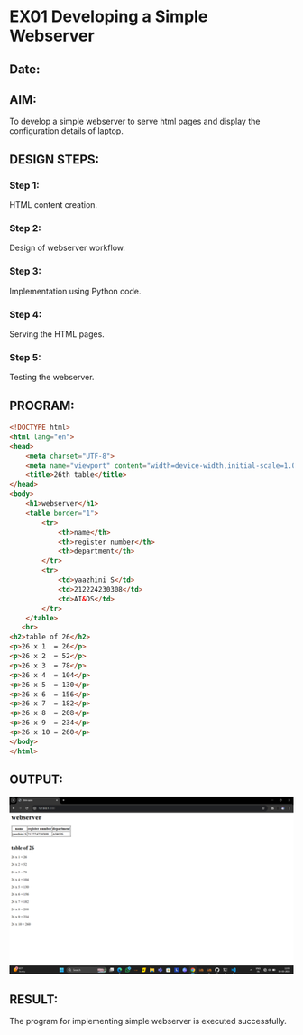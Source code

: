  
# EX01 Developing a Simple Webserver
## Date:

## AIM:
To develop a simple webserver to serve html pages and display the configuration details of laptop.

## DESIGN STEPS:
### Step 1: 
HTML content creation.

### Step 2:
Design of webserver workflow.

### Step 3:
Implementation using Python code.

### Step 4:
Serving the HTML pages.

### Step 5:
Testing the webserver.

## PROGRAM:
```html
<!DOCTYPE html>
<html lang="en">
<head>
    <meta charset="UTF-8">
    <meta name="viewport" content="width=device-width,initial-scale=1.0">
    <title>26th table</title>
</head>
<body>
    <h1>webserver</h1>
    <table border="1">
        <tr>
            <th>name</th>
            <th>register number</th>
            <th>department</th>
        </tr>
        <tr>
            <td>yaazhini S</td>
            <td>212224230308</td>
            <td>AI&DS</td>
        </tr>
    </table>
   <br>
<h2>table of 26</h2>
<p>26 x 1  = 26</p>
<p>26 x 2  = 52</p>
<p>26 x 3  = 78</p>
<p>26 x 4  = 104</p>
<p>26 x 5  = 130</p>
<p>26 x 6  = 156</p>
<p>26 x 7  = 182</p>
<p>26 x 8  = 208</p>
<p>26 x 9  = 234</p>
<p>26 x 10 = 260</p>
</body>
</html>
```

## OUTPUT:
![output](./static/Screenshot%20(1).png)

## RESULT:
The program for implementing simple webserver is executed successfully.

